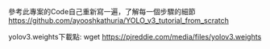 參考此專案的Code自己重新寫一遍，了解每一個步驟的細節
https://github.com/ayooshkathuria/YOLO_v3_tutorial_from_scratch


yolov3.weights下載點:
wget https://pjreddie.com/media/files/yolov3.weights 
